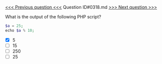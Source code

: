 [<<< Previous question <<<](0317.md)  Question ID#0318.md  [>>> Next question >>>](0319.md) 

What is the output of the following PHP script?
```php
$a = 25;
echo $a % 10;
```

- [x] 5
- [ ] 15
- [ ] 250
- [ ] 25
